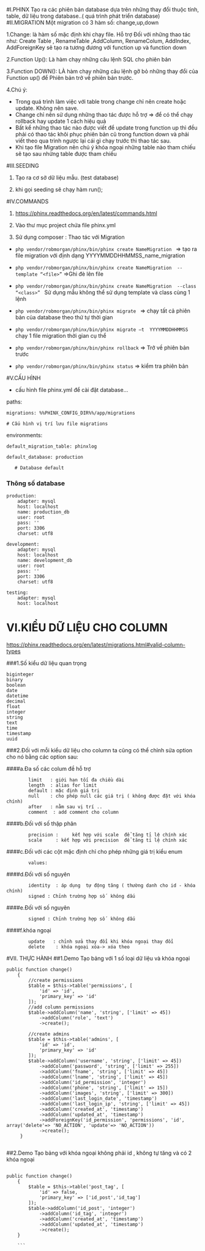#I.PHINX
Tạo ra các phiên bản  database dựa trên những thay đổi  thuộc tính, table, dữ liệu trong database..( quá trình phát triển database)
#II.MIGRATION
 Một migration  có 3  hàm số: change,up,down
 
 1.Change: là hàm số mặc định khi chạy file. Hỗ trợ Đối với những thao tác như: Create Table , RenameTable ,AddColumn, RenameColum, AddIndex, AddForeignKey sẽ tạo ra tương đương với function up và function down
 
 2.Function Up(): Là hàm  chạy những  câu lệnh SQL cho phiên bản
 
 3.Function DOWN(): LÀ hàm chạy những câu lệnh gỡ bỏ những thay đổi của Function up() để Phiên bản trở về phiên bản trước.
 
 4.Chú ý:
 -  Trong quá trình làm việc với table trong change chỉ nên create hoặc update. Không nên save.
 -  Change chỉ nên sử dụng những thao tác được hỗ trợ => để có thể chạy rollback hay update 1 cách hiệu quả
 -  Bất kể những  thao tác nào được viết để update trong function up thì đều phải  có thao tác khôi phục phiên bản cũ  trong function down và  phải viết theo qua trình ngược lại   cái gì chạy trước thì  thao tác sau.
 -  Khi tạo  file Migration nên chú ý khóa ngoại  những table nào  tham chiếu  sẽ tạo sau những table được tham chiếu
 
#III.SEEDING
1.	Tạo ra cơ sở dữ liệu mẫu.   (test database)

2. khi gọi seeding sẽ chạy hàm run();

#IV.COMMANDS
1. https://phinx.readthedocs.org/en/latest/commands.html

2.	Vào thư mục project  chứa file phinx.yml

3.  Sử dụng composer : Thao tác  với Migration

-	 ```php vendor/robmorgan/phinx/bin/phinx create NameMigration ``` => tạo ra file migration với định dạng YYYYMMDDHHMMSS_name_migration

-	```	php vendor/robmorgan/phinx/bin/phinx create NameMigration  --template “<file>” ```  =>Ghi đè lên file

-	```php vendor/robmorgan/phinx/bin/phinx create NameMigration  --class “<class>” ```  Sử dụng mẫu
không thể sử dụng template và class cùng 1 lệnh

- ```php vendor/robmorgan/phinx/bin/phinx migrate ```    => chạy tất cả phiên bản của database theo thứ tự thời gian

-	```	php vendor/robmorgan/phinx/bin/phinx migrate –t  YYYYMMDDHHMMSS     ``` chạy 1 file migration  thời gian cụ thể

-	```	php vendor/robmorgan/phinx/bin/phinx rollback ```  => Trở về phiên bản trước

-	```	php vendor/robmorgan/phinx/bin/phinx status ``` => kiểm tra phiên bản

#V.CẤU HÌNH
* cấu hình file phinx.yml để  cài đặt database…

paths:

    migrations: %%PHINX_CONFIG_DIR%%/app/migrations
    
	# Cấu hình vị trí lưu file migrations
	
environments:

    default_migration_table: phinxlog
    
    default_database: production
    
       # Database default	
       
### Thông số database
    production:
        adapter: mysql
        host: localhost
        name: production_db
        user: root
        pass: ''
        port: 3306
        charset: utf8

    development:
        adapter: mysql
        host: localhost
        name: development_db
        user: root
        pass: ''
        port: 3306
        charset: utf8

    testing:
        adapter: mysql
        host: localhost

# VI.KIỂU DỮ LIỆU CHO COLUMN

https://phinx.readthedocs.org/en/latest/migrations.html#valid-column-types

###1.Số kiểu dữ liệu quan trọng 

```
biginteger
binary
boolean
date
datetime
decimal
float
integer
string
text
time
timestamp
uuid

```

###2.Đối với mỗi kiểu dữ liệu cho column ta cũng có thể chỉnh sửa option cho nó bằng các option sau:

####a.Đa số các colum đề hỗ trợ
	
```
		limit	: giới hạn tối đa chiều dài
		length	: alias for limit
		default	: mặc định giá trị 
		null	: cho phép null các giá trị ( không được đặt với khóa chính)
		after	: nằm sau vị trí ..
		comment	 : add comment cho column
```
####b.Đối với số thập phân

```
		precision : 	kết hợp với scale  để tăng tỉ lệ chính xác
		scale	  :	kết hợp với precision  để tăng tỉ lệ chính xác
```

####c.Đối với các cột mặc định chỉ cho phép những giá trị kiểu enum
	
```
		values:
```
####d.Đối với số nguyên

```
		identity  : áp dụng  tự động tăng ( thường danh cho id - khóa chính)
		signed : Chỉnh trường hợp số  không dấu
```
####e.Đối với số nguyên

```
		signed : Chỉnh trường hợp số  không dấu

```
####f.khóa ngoại
	
```
		update   : chỉnh sửa thay đổi khi khóa ngoại thay đổi
		delete	  : khóa ngoại xóa-> xóa theo
```
#VII. THỰC HÀNH
##1.Demo Tạo bảng với 1 số loại dữ liệu và khóa ngoại
```
public function change()
    {
        //create permissions
        $table = $this->table('permissions', [
            'id' => 'id',
            'primary_key' => 'id'
        ]);
        //add column permissions
        $table->addColumn('name', 'string', ['limit' => 45])
            ->addColumn('role', 'text')
            ->create();

        //create admins
        $table = $this->table('admins', [
            'id' => 'id',
            'primary_key' => 'id'
        ]);
        $table->addColumn('username', 'string', ['limit' => 45])
            ->addColumn('password', 'string', ['limit' => 255])
            ->addColumn('fname', 'string', ['limit' => 45])
            ->addColumn('lname', 'string', ['limit' => 45])
            ->addColumn('id_permission', 'integer')
            ->addColumn('phone', 'string', ['limit' => 15])
            ->addColumn('images', 'string', ['limit' => 300])
            ->addColumn('last_login_date', 'timestamp')
            ->addColumn('last_login_ip', 'string', ['limit' => 45])
            ->addColumn('created_at', 'timestamp')
            ->addColumn('updated_at', 'timestamp')
            ->addForeignKey('id_permission', 'permissions', 'id', array('delete'=> 'NO_ACTION', 'update'=> 'NO_ACTION'))
            ->create();
     }
	
```
##2.Demo Tạo bảng với khóa ngoại không phải id , không tự tăng và có 2 khóa ngoại

```

public function change()
    {
        $table = $this->table('post_tag', [
            'id' => false,
            'primary_key' => ['id_post','id_tag']
        ]);
        $table->addColumn('id_post', 'integer')
            ->addColumn('id_tag', 'integer')
            ->addColumn('created_at', 'timestamp')
            ->addColumn('updated_at', 'timestamp')
            ->create();
    }
    
    ```
